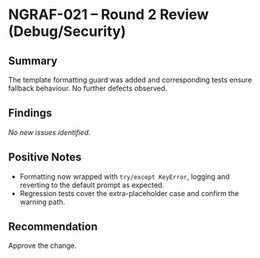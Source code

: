 # NGRAF-021 – Round 2 Review (Debug/Security)

## Summary
The template formatting guard was added and corresponding tests ensure fallback behaviour. No further defects observed.

## Findings
_No new issues identified._

## Positive Notes
- Formatting now wrapped with `try/except KeyError`, logging and reverting to the default prompt as expected.
- Regression tests cover the extra-placeholder case and confirm the warning path.

## Recommendation
Approve the change.
